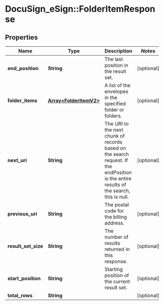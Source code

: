 # DocuSign_eSign::FolderItemResponse

## Properties
Name | Type | Description | Notes
------------ | ------------- | ------------- | -------------
**end_position** | **String** | The last position in the result set.  | [optional] 
**folder_items** | [**Array&lt;FolderItemV2&gt;**](FolderItemV2.md) | A list of the envelopes in the specified folder or folders.  | [optional] 
**next_uri** | **String** | The URI to the next chunk of records based on the search request. If the endPosition is the entire results of the search, this is null.  | [optional] 
**previous_uri** | **String** | The postal code for the billing address. | [optional] 
**result_set_size** | **String** | The number of results returned in this response.  | [optional] 
**start_position** | **String** | Starting position of the current result set. | [optional] 
**total_rows** | **String** |  | [optional] 



